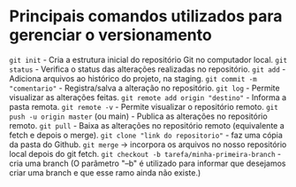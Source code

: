 # Principais comandos utilizados para gerenciar o versionamento <br>
`git init` - Cria a estrutura inicial do repositório Git no computador local.
`git status` - Verifica o status das alterações realizadas no repositório.
`git add` - Adiciona arquivos ao histórico do projeto, na staging.
`git commit -m "comentario"` - Registra/salva a alteração no repositório.
`git log` - Permite visualizar as alterações feitas.
`git remote add origin "destino"` - Informa a pasta remota.
`git remote -v` - Permite visualizar o repositório remoto.
`git push -u origin master` (ou main) - Publica as alterações no repositório remoto.
`git pull` - Baixa as alterações no repositório remoto (equivalente a fetch e depois o merge).
`git clone "link do repositorio"` - faz uma cópia da pasta do Github.
`git merge` -> incorpora os arquivos no nosso repositório local depois do git fetch.
`git checkout -b tarefa/minha-primeira-branch` - cria uma branch (O parâmetro "–b" é utilizado para informar que desejamos criar uma branch e que esse ramo ainda não existe.)
